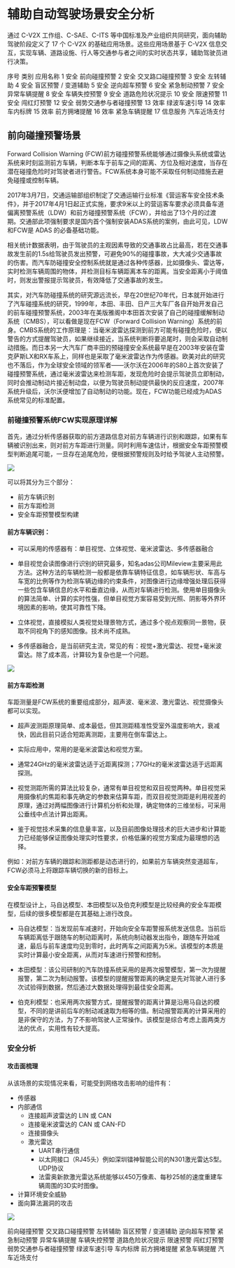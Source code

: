 # 辅助自动驾驶场景安全分析

通过 C-V2X 工作组、C-SAE、C-ITS 等中国标准及产业组织共同研究，面向辅助驾驶阶段定义了 17 个 C-V2X 的基础应用场景。这些应用场景基于 C-V2X 信息交互，实现车辆、道路设施、行人等交通参与者之间的实时状态共享，辅助驾驶员进行决策。

序号 类别 应用名称
1 安全 前向碰撞预警
2 安全 交叉路口碰撞预警
3 安全 左转辅助
4 安全 盲区预警 / 变道辅助
5 安全 逆向超车预警
6 安全 紧急制动预警
7 安全 异常车辆提醒
8 安全 车辆失控预警
9 安全 道路危险状况提示
10 安全 限速预警
11 安全 闯红灯预警
12 安全 弱势交通参与者碰撞预警
13 效率 绿波车速引导
14 效率 车内标牌
15 效率 前方拥堵提醒
16 效率 紧急车辆提醒
17 信息服务 汽车近场支付

## 前向碰撞预警场景

Forward Collision Warning (FCW)前方碰撞预警系统能够通过摄像头系统或雷达系统来时刻监测前方车辆，判断本车于前车之间的距离、方位及相对速度，当存在潜在碰撞危险时对驾驶者进行警告。FCW系统本身可能不采取任何制动措施去避免碰撞或控制车辆。

2017年3月7日，交通运输部组织制定了交通运输行业标准《营运客车安全技术条件》，并于2017年4月1日起正式实施，要求9米以上的营运客车要求必须具备车道偏离预警系统（LDW）和前方碰撞预警系统（FCW），并给出了13个月的过渡期。交通部此项强制要求是国内首个强制安装ADAS系统的案例，由此可见，LDW和FCW是 ADAS 的必备基础功能。

相关统计数据表明，由于驾驶员的主观因素导致的交通事故占比最高，若在交通事故发生前的1.5s给驾驶员发出预警，可避免90%的碰撞事故，大大减少交通事故的伤害。而汽车防碰撞安全控制系统就是通过各种传感器，比如摄像头、雷达等，实时检测车辆周围的物体，并检测目标车辆距离本车的距离。当安全距离小于阈值时，则发出警报提示驾驶员，有效降低了交通事故的发生。

其实，对汽车防碰撞系统的研究源远流长，早在20世纪70年代，日本就开始进行了汽车碰撞系统的研究，1999年，本田、丰田、日产三大车厂各自开始开发自己的前车碰撞预警系统，2003年在美版雅阁中本田首次安装了自己的碰撞缓解制动系统（CMBS），可以看做是现在FCW（Forward Collision Warning）系统的前身。CMBS系统的工作原理是：当毫米波雷达探测到前方可能有碰撞危险时，便以警告的方式提醒驾驶员，如果继续接近，当系统判断将要追尾时，则会采取自动制动措施。而日本另一大汽车厂商丰田的预碰撞安全系统最早是在2003年安装在雷克萨斯LX和RX车系上，同样也是采取了毫米波雷达作为传感器。欧美对此的研究也不落后，作为全球安全领域的领军者——沃尔沃在2006年的S80上首次安装了碰撞预警系统，通过毫米波雷达来检测车距，发现危险时会提示驾驶员立即制动，同时会推动制动片接近制动盘，以便为驾驶员制动提供最快的反应速度，2007年系统升级后，沃尔沃便增加了自动制动的功能。现在，FCW功能已经成为ADAS系统常见的标准配置。

### 前碰撞预警系统FCW实现原理详解

首先，通过分析传感器获取的前方道路信息对前方车辆进行识别和跟踪，如果有车辆被识别出来，则对前方车距进行测量。同时利用车速估计，根据安全车距预警模型判断追尾可能，一旦存在追尾危险，便根据预警规则及时给予驾驶人主动预警。

<img src="images/自动驾驶场景/前向碰撞预警场景1.png">

可以将其分为三个部分：
- 前方车辆识别
- 前方车距检测
- 安全车距预警模型构建

#### 前方车辆识别：
- 可以采用的传感器有：单目视觉、立体视觉、毫米波雷达、多传感器融合
- 单目视觉会读图像进行识别的研究最多，知名adas公司Mileview主要采用此方法。这种方法的车辆检测一般都是依靠车辆特征信息，如车辆形状、车高与车宽的比例等作为检测车辆边缘的约束条件，对图像进行边缘增强处理后获得一些包含车辆信息的水平和垂直边缘，从而对车辆进行检测。使用单目摄像头的算法简单、计算的实时性强，但单目视觉方案容易受到光照、阴影等外界环境因素的影响，使其可靠性下降。

- 立体视觉，直接模拟人类视觉处理景物方式，通过多个视点观察同一景物，获取不同视角下的感知图像。技术尚不成熟。

- 多传感器融合，是当前研究主流，常见的有：视觉+激光雷达、视觉+毫米波雷达。除了成本高，计算较为复杂也是一个问题。

<img src="images/自动驾驶场景/前向碰撞预警场景2.png">

#### 前方车距检测

车距测量是FCW系统的重要组成部分，超声波、毫米波、激光雷达、视觉摄像头都可以实现。
- 超声波测距原理简单、成本最低，但其测距精准性受室外温度影响大，衰减快，因此目前只适合短距离测距，主要用在倒车雷达上。
- 实际应用中，常用的是毫米波雷达和视觉方案。
- 通常24GHz的毫米波雷达适于近距离探测；77GHz的毫米波雷达适于远距离探测。

- 视觉测距所需的算法比较复杂，通常有单目视觉和双目视觉两种。单目视觉采用摄像机的焦距和事先确定的参数来估算车距，而双目视觉测距是利用视差的原理，通过对两幅图像进行计算机分析和处理，确定物体的三维坐标，可采用公垂线中点法计算出距离。
- 鉴于视觉技术采集的信息量丰富，以及目前图像处理技术的巨大进步和计算能力已经能够保证图像处理实时性要求，价格低廉的视觉方案成为最理想的选择。
  
例如：对前方车辆的跟踪和测距都是动态进行的，如果前方车辆突然变道超车，FCW必须马上将跟踪车辆切换的新的目标上。

#### 安全车距预警模型

在模型设计上，马自达模型、本田模型以及伯克利模型是比较经典的安全车距模型，后续的很多模型都是在其基础上进行改良。

- 马自达模型：当发现前车减速时，开始向安全车距警报系统发送信息。当前后车辆距离低于跟随车的制动距离时，系统向制动器发出指令，跟随车开始减速，最后与前车速度均见到零时，此时两车之间距离为5米。该模型的本质是实时计算最小安全距离，从而对车速进行预警和控制。

- 本田模型：该公司研制的汽车防撞系统采用的是两次报警模型，第一次为提醒报警，第二次为制动报警。该模型的提醒报警距离的确定是先对驾驶人进行多次试验得到数据，然后通过大数据处理得到最佳安全距离。

- 伯克利模型：也采用两次报警方式，提醒报警的距离计算是沿用马自达的模型，不同的是讲前后车的制动减速取为相等的值。制动报警距离的计算采用的是非保守的方法，为了不影响驾驶人正常操作。该模型是综合考虑上面两类方法的优点，实用性有较大提高。

### 安全分析
#### 攻击面梳理
从该场景的实现情况来看，可能受到网络攻击影响的组件有：
- 传感器
- 内部通信
  - 连接超声波雷达的 LIN 或 CAN
  - 连接毫米波雷达的 CAN 或 CAN-FD
  - 连接摄像头
  - 激光雷达
    - UART串行通信
    - 以太网接口（RJ45头）例如深圳镭神智能公司的N301激光雷达S型。UDP协议
    - 法雷奥新款激光雷达系统能够以450万像素、每秒25帧的速度重建车辆周围的3D实时图像。
- 计算环境安全威胁
- 面向算法漏洞的攻击



<img src="images/自动驾驶场景/深圳镭神智能公司的N301激光雷达S型.png">






前向碰撞预警
交叉路口碰撞预警
左转辅助
盲区预警 / 变道辅助
逆向超车预警
紧急制动预警
异常车辆提醒
车辆失控预警
道路危险状况提示
限速预警
闯红灯预警
弱势交通参与者碰撞预警
绿波车速引导
车内标牌
前方拥堵提醒
紧急车辆提醒
汽车近场支付